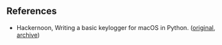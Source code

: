 

## References
- Hackernoon, Writing a basic keylogger for macOS in Python. ([original](https://hackernoon.com/writing-an-keylogger-for-macos-in-python-24adfa22722), [archive](https://archive.is/4R7YF))